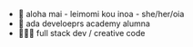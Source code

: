 * 👋 aloha mai - leimomi kou inoa - she/her/oia
* 🐍 ada develoeprs academy alumna
* 🏄🏽‍♀️ full stack dev / creative code


<!---
leilow/leilow is a ✨ special ✨ repository because its `README.md` (this file) appears on your GitHub profile.
You can click the Preview link to take a look at your changes.
--->
